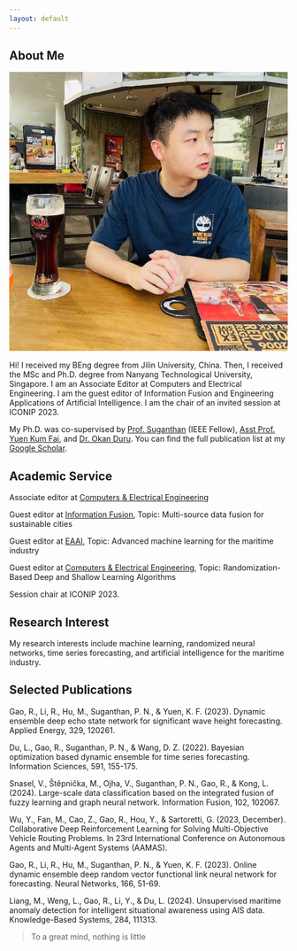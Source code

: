 ```yaml
---
layout: default
---
```


## About Me

<img class="profile-picture" src="GRB.jpg">

Hi! I received my BEng degree from Jilin University, China. Then, I received the MSc and Ph.D. degree from  Nanyang Technological University, Singapore. I am an Associate Editor at Computers and Electrical Engineering. I am the guest editor of Information Fusion and Engineering Applications of Artificial Intelligence. I am the chair of an invited session at ICONIP 2023.

My Ph.D. was co-supervised by [Prof. Suganthan](https://scholar.google.com/citations?user=yZNzBU0AAAAJ&hl=zh-CN) (IEEE Fellow), [Asst Prof. Yuen Kum Fai](https://dr.ntu.edu.sg/cris/rp/rp00720), and [Dr. Okan Duru](https://scholar.google.se/citations?user=JT_KdJgAAAAJ&hl=en). You can find the full publication list at my [Google Scholar](https://scholar.google.se/citations?user=PrIHu7QAAAAJ&hl=en&oi=ao).

## Academic Service
Associate editor at [Computers & Electrical Engineering](https://www.sciencedirect.com/journal/computers-and-electrical-engineering)

Guest editor at [Information Fusion](https://www.sciencedirect.com/journal/information-fusion), Topic: Multi-source data fusion for sustainable cities

Guest editor at [EAAI](https://www.sciencedirect.com/journal/engineering-applications-of-artificial-intelligence), Topic: Advanced machine learning for the maritime industry

Guest editor at [Computers & Electrical Engineering](https://www.sciencedirect.com/journal/computers-and-electrical-engineering), Topic: Randomization-Based Deep and Shallow Learning Algorithms

Session chair at ICONIP 2023.

## Research Interest

My research interests include machine learning, randomized neural networks, time series forecasting, and artificial intelligence for the maritime industry.

## Selected Publications

Gao, R., Li, R., Hu, M., Suganthan, P. N., & Yuen, K. F. (2023). Dynamic ensemble deep echo state network for significant wave height forecasting. Applied Energy, 329, 120261.

Du, L., Gao, R., Suganthan, P. N., & Wang, D. Z. (2022). Bayesian optimization based dynamic ensemble for time series forecasting. Information Sciences, 591, 155-175.

Snasel, V., Štěpnička, M., Ojha, V., Suganthan, P. N., Gao, R., & Kong, L. (2024). Large-scale data classification based on the integrated fusion of fuzzy learning and graph neural network. Information Fusion, 102, 102067.

Wu, Y., Fan, M., Cao, Z., Gao, R., Hou, Y., & Sartoretti, G. (2023, December). Collaborative Deep Reinforcement Learning for Solving Multi-Objective Vehicle Routing Problems. In 23rd International Conference on Autonomous Agents and Multi-Agent Systems (AAMAS).

Gao, R., Li, R., Hu, M., Suganthan, P. N., & Yuen, K. F. (2023). Online dynamic ensemble deep random vector functional link neural network for forecasting. Neural Networks, 166, 51-69.

Liang, M., Weng, L., Gao, R., Li, Y., & Du, L. (2024). Unsupervised maritime anomaly detection for intelligent situational awareness using AIS data. Knowledge-Based Systems, 284, 111313.




> To a great mind, nothing is little

